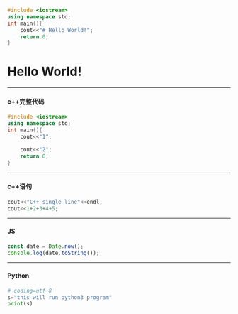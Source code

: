 ```cpp {cmd="cppmd.bat" hide modify_source run_on_save}
#include <iostream>
using namespace std;
int main(){
    cout<<"# Hello World!";
    return 0;
}
```

<!-- 这里是由上面代码生成的！ -->
<!-- code_chunk_output -->

# Hello World!

<!-- /code_chunk_output -->

---
#### c++完整代码
<!-- continue本质是把代码拼在一起 -->
```cpp {cmd="cppmd.bat" id="izdlk700"}
#include <iostream>
using namespace std;
int main(){
    cout<<"1";
```
```cpp {cmd="cppmd.bat" continue="izdlk700"}
    cout<<"2";
    return 0;
}
```

---
#### c++语句
<!-- 本质是把这些代码嵌入到main函数中执行 -->
```cpp {cmd="cppsl"}
cout<<"C++ single line"<<endl;
cout<<1+2+3+4+5;
```




---
#### JS
```javascript {cmd="node"}
const date = Date.now();
console.log(date.toString());
```
---
#### Python
```python {cmd}
# coding=utf-8
s="this will run python3 program"
print(s)
```
